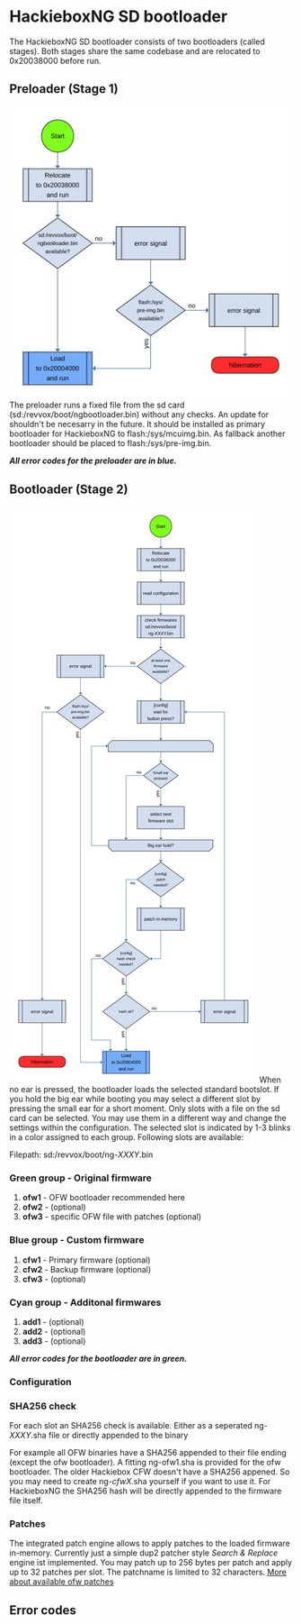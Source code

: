 # HackieboxNG SD bootloader

The HackieboxNG SD bootloader consists of two bootloaders (called stages). Both stages share the same codebase and are relocated to 0x20038000 before run.

## Preloader (Stage 1)
![Start process preloader](https://raw.githubusercontent.com/toniebox-reverse-engineering/hackiebox_cfw_ng/master/wiki/graphs/HBNG-SDPreloader.png)
The preloader runs a fixed file from the sd card (sd:/revvox/boot/ngbootloader.bin) without any checks. An update for shouldn't be necesarry in the future.
It should be installed as primary bootloader for HackieboxNG to flash:/sys/mcuimg.bin. As fallback another bootloader should be placed to flash:/sys/pre-img.bin.

***All error codes for the preloader are in blue.***

## Bootloader (Stage 2)
![Start process bootloader](https://raw.githubusercontent.com/toniebox-reverse-engineering/hackiebox_cfw_ng/master/wiki/graphs/HBNG-SDBootloader.png)
When no ear is pressed, the bootloader loads the selected standard bootslot. If you hold the big ear while booting you may select a different slot by pressing the small ear for a short moment. Only slots with a file on the sd card can be selected. You may use them in a different way and change the settings within the configuration. The selected slot is indicated by 1-3 blinks in a color assigned to each group. Following slots are available:

Filepath: sd:/revvox/boot/ng-*XXXY*.bin

### Green group - Original firmware
1) **ofw1** - OFW bootloader recommended here
2) **ofw2** - (optional)
3) **ofw3** - specific OFW file with patches (optional)

### Blue group - Custom firmware
1) **cfw1** - Primary firmware (optional)
2) **cfw2** - Backup firmware (optional)
3) **cfw3** - (optional)

### Cyan group - Additonal firmwares
1) **add1** - (optional)
2) **add2** - (optional)
3) **add3** - (optional)


***All error codes for the bootloader are in green.***

### Configuration

### SHA256 check
For each slot an SHA256 check is available. Either as a seperated ng-*XXXY*.sha file or directly appended to the binary

For example all OFW binaries have a SHA256 appended to their file ending (except the ofw bootloader). A fitting ng-ofw1.sha is provided for the ofw bootloader.
The older Hackiebox CFW doesn't have a SHA256 appened. So you may need to create ng-*cfwX*.sha yourself if you want to use it. For HackieboxNG the SHA256 hash will be directly appended to the firmware file itself.

### Patches
The integrated patch engine allows to apply patches to the loaded firmware in-memory. Currently just a simple dup2 patcher style *Search & Replace* engine ist implemented. You may patch up to 256 bytes per patch and apply up to 32 patches per slot. The patchname is limited to 32 characters.
[More about available ofw patches](https://github.com/toniebox-reverse-engineering/hackiebox_cfw/wiki/OFWPatches)

## Error codes
